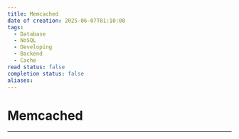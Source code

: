 ```yaml
---
title: Memcached
date of creation: 2025-06-07T01:10:00
tags:
  - Database
  - NoSQL
  - Developing
  - Backend
  - Cache
read status: false
completion status: false
aliases:
---
```

# Memcached
---
